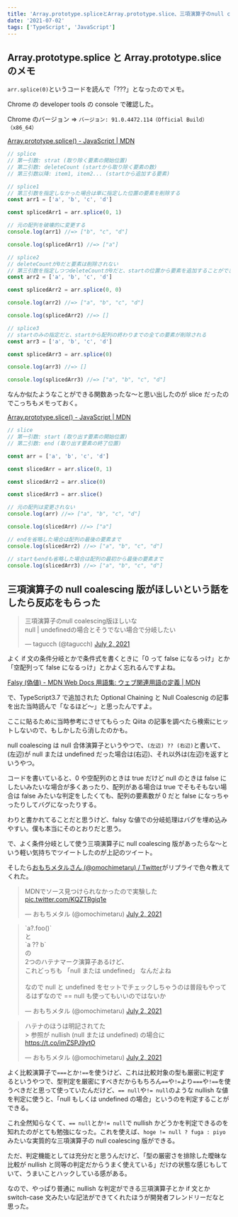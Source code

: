 ```yaml
---
title: 'Array.prototype.spliceとArray.prototype.slice、三項演算子のnull coalescing版がほしい話'
date: '2021-07-02'
tags: ['TypeScript', 'JavaScript']
---
```


## Array.prototype.splice と Array.prototype.slice のメモ

`arr.splice(0)`というコードを読んで「???」となったのでメモ。

Chrome の developer tools の console で確認した。

Chrome のバージョン => `バージョン: 91.0.4472.114（Official Build） （x86_64）`

[Array\.prototype\.splice\(\) \- JavaScript \| MDN](https://developer.mozilla.org/ja/docs/Web/JavaScript/Reference/Global_Objects/Array/splice)

```js
// splice
// 第一引数: strat (取り除く要素の開始位置)
// 第二引数: deleteCount (startから取り除く要素の数)
// 第三引数以降: item1, item2... (startから追加する要素)

// splice1
// 第三引数を指定しなかった場合は単に指定した位置の要素を削除する
const arr1 = ['a', 'b', 'c', 'd']

const splicedArr1 = arr.splice(0, 1)

// 元の配列を破壊的に変更する
console.log(arr1) //=> ["b", "c", "d"]

console.log(splicedArr1) //=> ["a"]

// splice2
// deleteCountが0だと要素は削除されない
// 第三引数を指定しつつdeleteCountが0だと、startの位置から要素を追加することができる
const arr2 = ['a', 'b', 'c', 'd']

const splicedArr2 = arr.splice(0, 0)

console.log(arr2) //=> ["a", "b", "c", "d"]

console.log(splicedArr2) //=> []

// splice3
// startのみの指定だと、startから配列の終わりまでの全ての要素が削除される
const arr3 = ['a', 'b', 'c', 'd']

const splicedArr3 = arr.splice(0)

console.log(arr3) //=> []

console.log(splicedArr3) //=> ["a", "b", "c", "d"]
```

なんか似たようなことができる関数あったな〜と思い出したのが slice だったのでこっちもメモっておく。

[Array\.prototype\.slice\(\) \- JavaScript \| MDN](https://developer.mozilla.org/ja/docs/Web/JavaScript/Reference/Global_Objects/Array/slice)

```js
// slice
// 第一引数: start (取り出す要素の開始位置)
// 第二引数: end (取り出す要素の終了位置)

const arr = ['a', 'b', 'c', 'd']

const slicedArr = arr.slice(0, 1)

const slicedArr2 = arr.slice(0)

const slicedArr3 = arr.slice()

// 元の配列は変更されない
console.log(arr) //=> ["a", "b", "c", "d"]

console.log(slicedArr) //=> ["a"]

// endを省略した場合は配列の最後の要素まで
console.log(slicedArr2) //=> ["a", "b", "c", "d"]

// startもendも省略した場合は配列の最初から最後の要素まで
console.log(slicedArr3) //=> ["a", "b", "c", "d"]
```

## 三項演算子の null coalescing 版がほしいという話をしたら反応をもらった

<blockquote class="twitter-tweet" data-partner="tweetdeck"><p lang="ja" dir="ltr">三項演算子のnull coalescing版ほしいな<br>null | undefinedの場合とそうでない場合で分岐したい</p>&mdash; tagucch (@tagucch) <a href="https://twitter.com/tagucch/status/1410914840583966720?ref_src=twsrc%5Etfw">July 2, 2021</a></blockquote>

よく if 文の条件分岐とかで条件式を書くときに「0 って false になるっけ」とか「空配列って false になるっけ」とかよく忘れるんですよね。

[Falsy \(偽値\) \- MDN Web Docs 用語集: ウェブ関連用語の定義 \| MDN](https://developer.mozilla.org/ja/docs/Glossary/Falsy)

で、TypeScript3.7 で追加された Optional Chaining と Null Coalescnig の記事を出た当時読んで「なるほど〜」と思ったんですよ。

ここに貼るために当時参考にさせてもらった Qiita の記事を調べたら検索にヒットしないので、もしかしたら消したのかも。

null coalescing は null 合体演算子というやつで、`(左辺) ?? (右辺)`と書いて、(左辺)が null または undefined だった場合は(右辺)、それ以外は(左辺)を返すというやつ。

コードを書いていると、0 や空配列のときは true だけど null のときは false にしたいみたいな場合が多くあったり、配列がある場合は true でそもそもない場合は false みたいな判定をしたくても、配列の要素数が 0 だと false になっちゃったりしてバグになったりする。

わりと書かれてることだと思うけど、falsy な値での分岐処理はバグを埋め込みやすい。僕も本当にそのとおりだと思う。

で、よく条件分岐として使う三項演算子に null coalescing 版があったらな〜という軽い気持ちでツイートしたのが上記のツイート。

そしたら[おもちメタルさん \(@omochimetaru\) / Twitter](https://twitter.com/omochimetaru)がリプライで色々教えてくれた。

<blockquote class="twitter-tweet" data-partner="tweetdeck"><p lang="ja" dir="ltr">MDNでソース見つけられなかったので実験した <a href="https://t.co/KQZTRgiq1e">pic.twitter.com/KQZTRgiq1e</a></p>&mdash; おもちメタル (@omochimetaru) <a href="https://twitter.com/omochimetaru/status/1410923056550141959?ref_src=twsrc%5Etfw">July 2, 2021</a></blockquote>

<blockquote class="twitter-tweet" data-partner="tweetdeck"><p lang="ja" dir="ltr">`a?.foo()`<br>と<br>`a ?? b`<br>の<br>2つのハテナマーク演算子あるけど、<br>これどっちも 「null または undefined」 なんだよね<br><br>なので null と undefined をセットでチェックしちゃうのは普段もやってるはずなので == null も使ってもいいのではないか</p>&mdash; おもちメタル (@omochimetaru) <a href="https://twitter.com/omochimetaru/status/1410923430212378625?ref_src=twsrc%5Etfw">July 2, 2021</a></blockquote>

<blockquote class="twitter-tweet" data-partner="tweetdeck"><p lang="ja" dir="ltr">ハテナのほうは明記されてた<br>&gt; 参照が nullish (null または undefined) の場合に<a href="https://t.co/imZSPJ9ytO">https://t.co/imZSPJ9ytO</a></p>&mdash; おもちメタル (@omochimetaru) <a href="https://twitter.com/omochimetaru/status/1410924369069580294?ref_src=twsrc%5Etfw">July 2, 2021</a></blockquote>

よく比較演算子で`===`とか`!==`を使うけど、これは比較対象の型も厳密に判定するというやつで、型判定を厳密にすべきだからもちろん`==`や`!=`より`===`や`!==`を使うべきだと思って使っていたんだけど、`== null`や`!= null`のような nullish な値を判定に使うと、「null もしくは undefined の場合」というのを判定することができる。

これ全然知らなくて、`== null`とか`!= null`で nullish かどうかを判定できるのを知れたのがとても勉強になった。これを使えば、`hoge != null ? fuga : piyo`みたいな実質的な三項演算子の null coalescing 版ができる。

ただ、判定機能としては充分だと思うんだけど、「型の厳密さを排除した曖昧な比較が nullish と同等の判定だからうまく使えている」だけの状態な感じもしていて、うまいことハックしている感がある。

なので、やっぱり普通に nullish な判定ができる三項演算子とか if 文とか switch-case 文みたいな記法ができてくれたほうが開発者フレンドリーだなと思った。
